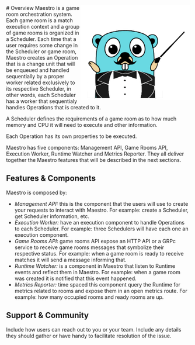 <img align="right" width="300" height="260" src="./images/gopher-maestro.png">
# Overview
Maestro is a game room orchestration system. Each game room is a match execution context and a group of game rooms is organized in a Scheduler. Each time that a user requires some change in the Scheduler or game room, Maestro creates an Operation that is a change unit that will be enqueued and handled sequentially by a proper worker related exclusively to its respective Scheduler, in other words, each Scheduler has a worker that sequentialy handles Operations that is created to it.

A Scheduler defines the requirements of a game room as to how much memory and CPU it will need to execute and other information.

Each Operation has its own properties to be executed.

Maestro has five components: Management API, Game Rooms API, Execution Worker, Runtime Watcher and Metrics Reporter. They all deliver together the Maestro features that will be described in the next sections.

## Features & Components

Maestro is composed by:

- *Management API:* this is the component that the users will use to create your requests to interact with Maestro. For example: create a Scheduler, get Scheduler information, etc.
- *Execution Worker:* have an execution component to handle Operations to each Scheduler. For example: three Schedulers will have each one an execution component.
- *Game Rooms API*: game rooms API expose an HTTP API or a GRPc service to receive game rooms messages that symbolize their respective status. For example: when a game room is ready to receive matches it will send a message informing that.
- *Runtime Watcher:* is a component in Maestro that listen to Runtime events and reflect them in Maestro. For example: when a game room was created it is notified that this event happened.
- *Metrics Reporter:* time spaced this component query the Runtime for metrics related to rooms and expose them in an open metrics route. For example: how many occupied rooms and ready rooms are up.

## Support & Community

Include how users can reach out to you or your team. Include any details they should gather or have handy to facilitate resolution of the issue.

